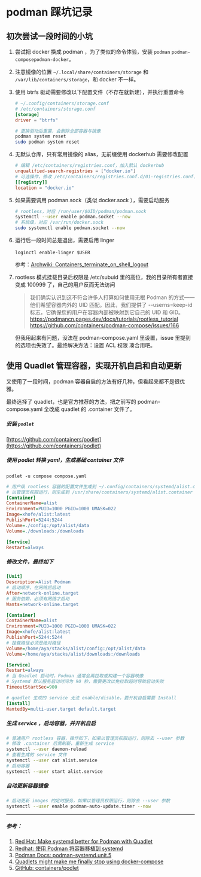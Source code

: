 # podman 踩坑记录

## 初次尝试一段时间的小坑

1. 尝试把 docker 换成 podman ，为了类似的命令体验，安装 `podman`​ `podman-compose`​ `podman-docker`​。
2. 注意镜像的位置 `~/.local/share/containers/storage`​ 和 `/var/lib/containers/storage`​，和 docker 不一样。
3. 使用 btrfs 驱动需要修改以下配置文件（不存在就新建），并执行重置命令

   ```toml
   # ~/.config/containers/storage.conf
   # /etc/containers/storage.conf
   [storage]
   driver = "btrfs"
   ```

   ```bash
   # 更换驱动后重置，会删除全部容器与镜像
   podman system reset
   sudo podman system reset
   ```
4. 无默认仓库，只有常用镜像的 alias，无前缀使用 dockerhub 需要修改配置

   ```toml
   # 编辑 /etc/containers/registries.conf，加入默认 dockerhub
   unqualified-search-registries = ["docker.io"]
   # 可选操作，修改 /etc/containers/registries.conf.d/01-registries.conf，可以使用镜像站（虽然现在全寄完了）
   [[registry]]
   location = "docker.io"
   ```
5. 如果需要调用 podman.sock（类似 docker.sock ），需要启动服务

   ```bash
   # rootless，对应 /run/user/$UID/podman/podman.sock
   systemctl --user enable podman.socket --now
   # 系统级，对应 /var/run/docker.sock
   sudo systemctl enable podman.socket --now
   ```
6. 运行后一段时间总是退出，需要启用 linger

   `loginctl enable-linger $USER`​

   参考：[Archwiki: Containers_terminate_on_shell_logout](https://wiki.archlinux.org/title/Podman#Containers_terminate_on_shell_logout)
7. rootless 模式挂载目录后权限是 /etc/subuid 里的高位，我的目录所有者直接变成 100999 了，自己的用户反而无法访问

   > 我们确实认识到这不符合许多人打算如何使用无根 Podman 的方式——他们希望容器内外的 UID 匹配。因此，我们提供了 --userns=keep-id 标志，它确保您的用户在容器内部被映射到它自己的 UID 和 GID。
   > https://podmancn.pages.dev/docs/tutorials/rootless_tutorial
   > https://github.com/containers/podman-compose/issues/166
   >

   但我用起来有问题，没法在 podman-compose.yaml 里设置，issue 里提到的选项也失效了。最终解决方法：设置 ACL 权限 凑合用吧。

## 使用 Quadlet 管理容器，实现开机自启和自动更新

又使用了一段时间，podman 容器自启的方法有好几种，但看起来都不是很优雅。

最终选择了 quadlet，也是官方推荐的方法，把之前写的 podman-compose.yaml 全改成 quadlet 的 .container 文件了。

##### 安装 `podlet`​

[https://github.com/containers/podlet](https://github.com/containers/podlet)

##### 使用 podlet 转换 yaml，生成基础 container 文件

​`podlet -u compose compose.yaml`​

```ini
# 用户级 rootless 容器的配置文件生成到 ~/.config/containers/systemd/alist.container
# 以管理员权限运行，则生成到 /usr/share/containers/systemd/alist.container
[Container]
ContainerName=alist
Environment=PUID=1000 PGID=1000 UMASK=022
Image=xhofe/alist:latest
PublishPort=5244:5244
Volume=./config:/opt/alist/data
Volume=./downloads:/downloads

[Service]
Restart=always
```

##### 修改文件，最终如下

```ini
[Unit]
Description=Alist Podman
# 启动顺序，在网络后启动
After=network-online.target
# 服务依赖，必须有网络才启动
Wants=network-online.target

[Container]
ContainerName=alist
Environment=PUID=1000 PGID=1000 UMASK=022
Image=xhofe/alist:latest
PublishPort=5244:5244
# 挂载路径必须是绝对路径
Volume=/home/aya/stacks/alist/config:/opt/alist/data
Volume=/home/aya/stacks/alist/downloads:/downloads

[Service]
Restart=always
# 当 Quadlet 启动时，Podman 通常会再拉取或构建一个容器映像
# Systemd 默认服务启动时间为 90 秒，需要更改以免拉取超时导致启动失败
TimeoutStartSec=900

# quadlet 生成的 service 无法 enable/disable，要开机自启需要 Install
[Install]
WantedBy=multi-user.target default.target
```

##### 生成 service ，启动容器，并开机自启

```bash
# 普通用户 rootless 容器，操作如下，如果以管理员权限运行，则除去 --user 参数
# 修改 .container 后需刷新，重新生成 service
systemctl --user daemon-reload
# 查看生成的 service 文件
systemctl --user cat alist.service
# 启动容器
systemctl --user start alist.service
```

##### 自动更新容器镜像

```bash
# 启动更新 images 的定时服务，如果以管理员权限运行，则除去 --user 参数
systemctl --user enable podman-auto-update.timer --now
```

---

##### **参考：** 

1. [Red Hat: Make systemd better for Podman with Quadlet](https://www.redhat.com/sysadmin/quadlet-podman)
2. [Redhat: 使用 Podman 将容器移植到 systemd](https://docs.redhat.com/zh_hans/documentation/red_hat_enterprise_linux/9/html/building_running_and_managing_containers/assembly_porting-containers-to-systemd-using-podman_building-running-and-managing-containers#auto-generating-a-systemd-unit-file-using-quadlets_assembly_porting-containers-to-systemd-using-podman)
3. [Podman Docs: podman-systemd.unit.5](https://docs.podman.io/en/latest/markdown/podman-systemd.unit.5.html)
4. [Quadlets might make me finally stop using docker-compose](https://major.io/p/quadlets-replace-docker-compose/)
5. [GitHub: containers/podlet](https://github.com/containers/podlet)


